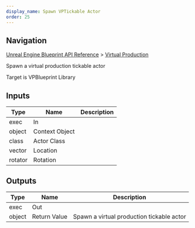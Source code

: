 ```yaml
---
display_name: Spawn VPTickable Actor
order: 25
---
```

## Navigation

[Unreal Engine Blueprint API Reference](https://dev.epicgames.com/documentation/en-us/unreal-engine/BlueprintAPI) > [Virtual Production](https://dev.epicgames.com/documentation/en-us/unreal-engine/BlueprintAPI/VirtualProduction)

Spawn a virtual production tickable actor

Target is VPBlueprint Library

## Inputs

| Type | Name | Description |
| --- | --- | --- |
| exec | In |  |
| object | Context Object |  |
| class | Actor Class |  |
| vector | Location |  |
| rotator | Rotation |  |

## Outputs

| Type | Name | Description |
| --- | --- | --- |
| exec | Out |  |
| object | Return Value | Spawn a virtual production tickable actor |

